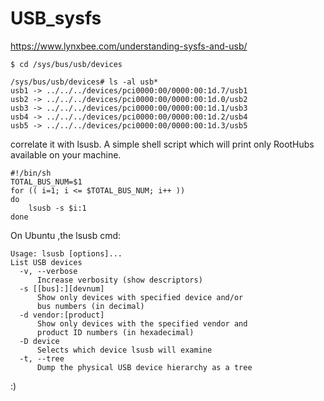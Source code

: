 USB_sysfs
======

https://www.lynxbee.com/understanding-sysfs-and-usb/

```
$ cd /sys/bus/usb/devices 

/sys/bus/usb/devices# ls -al usb*
usb1 -> ../../../devices/pci0000:00/0000:00:1d.7/usb1
usb2 -> ../../../devices/pci0000:00/0000:00:1d.0/usb2
usb3 -> ../../../devices/pci0000:00/0000:00:1d.1/usb3
usb4 -> ../../../devices/pci0000:00/0000:00:1d.2/usb4
usb5 -> ../../../devices/pci0000:00/0000:00:1d.3/usb5
```
correlate it with lsusb. A simple shell script which will print only RootHubs available on your machine.

```
#!/bin/sh
TOTAL_BUS_NUM=$1
for (( i=1; i <= $TOTAL_BUS_NUM; i++ ))
do
    lsusb -s $i:1
done
```
On Ubuntu ,the lsusb cmd:
```
Usage: lsusb [options]...
List USB devices
  -v, --verbose
      Increase verbosity (show descriptors)
  -s [[bus]:][devnum]
      Show only devices with specified device and/or
      bus numbers (in decimal)
  -d vendor:[product]
      Show only devices with the specified vendor and
      product ID numbers (in hexadecimal)
  -D device
      Selects which device lsusb will examine
  -t, --tree
      Dump the physical USB device hierarchy as a tree

```




:)
